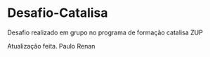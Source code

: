 # Desafio-Catalisa
Desafio realizado em grupo no programa de formação catalisa ZUP  

Atualização feita. Paulo Renan
